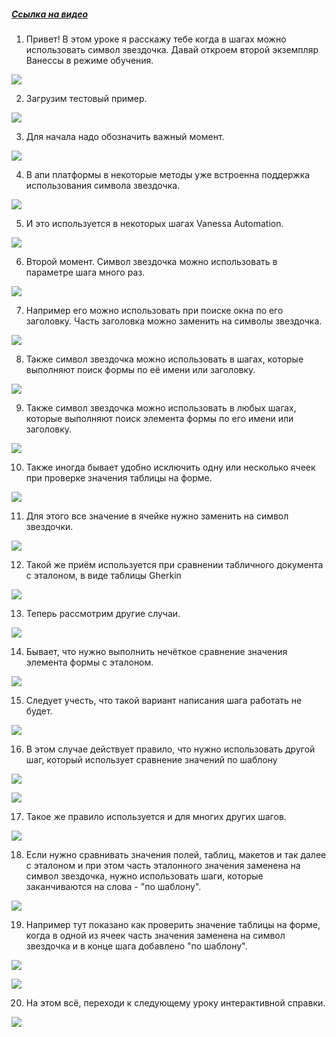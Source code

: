 ﻿##### [Ссылка на видео](https://youtu.be/KkbD27TA7UQ)

001. Привет! В этом уроке я расскажу тебе когда в шагах можно использовать символ звездочка. Давай откроем второй экземпляр Ванессы в режиме обучения.

![](https://vanessa-files.do.bit-erp.ru/Doc/1.2.041.1/MD/Глава08/images/000_КогдаВШагахМожноИспользоватьСимволЗвездочка.png)

002. Загрузим тестовый пример.

![](https://vanessa-files.do.bit-erp.ru/Doc/1.2.041.1/MD/Глава08/images/006_КогдаВШагахМожноИспользоватьСимволЗвездочка.png)

003. Для начала надо обозначить важный момент.

![](https://vanessa-files.do.bit-erp.ru/Doc/1.2.041.1/MD/Глава08/images/007_КогдаВШагахМожноИспользоватьСимволЗвездочка.png)

004. В апи платформы в некоторые методы уже встроенна поддержка использования символа звездочка.

![](https://vanessa-files.do.bit-erp.ru/Doc/1.2.041.1/MD/Глава08/images/008_КогдаВШагахМожноИспользоватьСимволЗвездочка.png)

005. И это используется в некоторых шагах Vanessa Automation.

![](https://vanessa-files.do.bit-erp.ru/Doc/1.2.041.1/MD/Глава08/images/009_КогдаВШагахМожноИспользоватьСимволЗвездочка.png)

006. Второй момент. Символ звездочка можно использовать в параметре шага много раз.

![](https://vanessa-files.do.bit-erp.ru/Doc/1.2.041.1/MD/Глава08/images/010_КогдаВШагахМожноИспользоватьСимволЗвездочка.png)

007. Например его можно использовать при поиске окна по его заголовку. Часть заголовка можно заменить на символы звездочка.

![](https://vanessa-files.do.bit-erp.ru/Doc/1.2.041.1/MD/Глава08/images/013_КогдаВШагахМожноИспользоватьСимволЗвездочка.png)

008. Также символ звездочка можно использовать в шагах, которые выполняют поиск формы по её имени или заголовку.

![](https://vanessa-files.do.bit-erp.ru/Doc/1.2.041.1/MD/Глава08/images/018_КогдаВШагахМожноИспользоватьСимволЗвездочка.png)

009. Также символ звездочка можно использовать в любых шагах, которые выполняют поиск элемента формы по его имени или заголовку.

![](https://vanessa-files.do.bit-erp.ru/Doc/1.2.041.1/MD/Глава08/images/023_КогдаВШагахМожноИспользоватьСимволЗвездочка.png)

010. Также иногда бывает удобно исключить одну или несколько ячеек при проверке значения таблицы на форме.

![](https://vanessa-files.do.bit-erp.ru/Doc/1.2.041.1/MD/Глава08/images/026_КогдаВШагахМожноИспользоватьСимволЗвездочка.png)

011. Для этого все значение в ячейке нужно заменить на символ звездочки.

![](https://vanessa-files.do.bit-erp.ru/Doc/1.2.041.1/MD/Глава08/images/029_КогдаВШагахМожноИспользоватьСимволЗвездочка.png)

012. Такой же приём используется при сравнении табличного документа с эталоном, в виде таблицы Gherkin

![](https://vanessa-files.do.bit-erp.ru/Doc/1.2.041.1/MD/Глава08/images/034_КогдаВШагахМожноИспользоватьСимволЗвездочка.png)

013. Теперь рассмотрим другие случаи.

![](https://vanessa-files.do.bit-erp.ru/Doc/1.2.041.1/MD/Глава08/images/041_КогдаВШагахМожноИспользоватьСимволЗвездочка.png)

014. Бывает, что нужно выполнить нечёткое сравнение значения элемента формы с эталоном.

![](https://vanessa-files.do.bit-erp.ru/Doc/1.2.041.1/MD/Глава08/images/042_КогдаВШагахМожноИспользоватьСимволЗвездочка.png)

015. Следует учесть, что такой вариант написания шага работать не будет.

![](https://vanessa-files.do.bit-erp.ru/Doc/1.2.041.1/MD/Глава08/images/045_КогдаВШагахМожноИспользоватьСимволЗвездочка.png)

016. В этом случае действует правило, что нужно использовать другой шаг, который использует сравнение значений по шаблону

![](https://vanessa-files.do.bit-erp.ru/Doc/1.2.041.1/MD/Глава08/images/050_КогдаВШагахМожноИспользоватьСимволЗвездочка.png)



![](https://vanessa-files.do.bit-erp.ru/Doc/1.2.041.1/MD/Глава08/images/055_КогдаВШагахМожноИспользоватьСимволЗвездочка.png)

017. Такое же правило используется и для многих других шагов.

![](https://vanessa-files.do.bit-erp.ru/Doc/1.2.041.1/MD/Глава08/images/058_КогдаВШагахМожноИспользоватьСимволЗвездочка.png)

018. Если нужно сравнивать значения полей, таблиц, макетов и так далее с эталоном и при этом часть эталонного значения заменена на символ звездочка, нужно использовать шаги, которые заканчиваются на слова - "по шаблону".

![](https://vanessa-files.do.bit-erp.ru/Doc/1.2.041.1/MD/Глава08/images/062_КогдаВШагахМожноИспользоватьСимволЗвездочка.png)

019. Например тут показано как проверить значение таблицы на форме, когда в одной из ячеек часть значения заменена на символ звездочка и в конце шага добавлено "по шаблону".

![](https://vanessa-files.do.bit-erp.ru/Doc/1.2.041.1/MD/Глава08/images/067_КогдаВШагахМожноИспользоватьСимволЗвездочка.png)



![](https://vanessa-files.do.bit-erp.ru/Doc/1.2.041.1/MD/Глава08/images/072_КогдаВШагахМожноИспользоватьСимволЗвездочка.png)

020. На этом всё, переходи к следующему уроку интерактивной справки.

![](https://vanessa-files.do.bit-erp.ru/Doc/1.2.041.1/MD/Глава08/images/075_КогдаВШагахМожноИспользоватьСимволЗвездочка.png)
